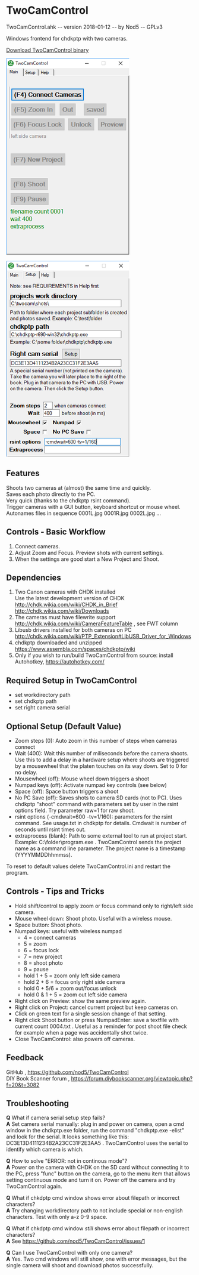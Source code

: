 # TwoCamControl

TwoCamControl.ahk -- version 2018-01-12 -- by Nod5 -- GPLv3

Windows frontend for chdkptp with two cameras.

[Download TwoCamControl binary](https://github.com/nod5/TwoCamControl/releases)


![Alt text](images/TwoCamControl1.PNG?raw=true)

![Alt text](images/TwoCamControl2.PNG?raw=true)

## Features
Shoots two cameras at (almost) the same time and quickly.  
Saves each photo directly to the PC.  
Very quick (thanks to the chdkptp rsint command).  
Trigger cameras with a GUI button, keyboard shortcut or mouse wheel.  
Autonames files in sequence 0001L.jpg 0001R.jpg 0002L.jpg ...  

## Controls - Basic Workflow
1. Connect cameras.  
2. Adjust Zoom and Focus. Preview shots with current settings.  
3. When the settings are good start a New Project and Shoot.  

## Dependencies
1. Two Canon cameras with CHDK installed  
Use the latest development version of CHDK  
http://chdk.wikia.com/wiki/CHDK_in_Brief  
http://chdk.wikia.com/wiki/Downloads  
2. The cameras must have filewrite support  
http://chdk.wikia.com/wiki/CameraFeatureTable , see FWT column  
3. Libusb drivers installed for both cameras on PC  
http://chdk.wikia.com/wiki/PTP_Extension#LibUSB_Driver_for_Windows  
4. chdkptp downloaded and unzipped  
https://www.assembla.com/spaces/chdkptp/wiki  
5. Only if you wish to run/build TwoCamControl from source: install Autohotkey,  https://autohotkey.com/  

## Required Setup in TwoCamControl
- set workdirectory path
- set chdkptp path
- set right camera serial

## Optional Setup (Default Value)
- Zoom steps (0): Auto zoom in this number of steps when cameras connect
- Wait (400): Wait this number of miliseconds before the camera shoots. Use this to add a delay in a hardware setup where shoots are triggered by a mousewheel that the platen touches on its way down. Set to 0 for no delay.
- Mousewheel (off): Mouse wheel down triggers a shoot
- Numpad keys (off): Activate numpad key controls (see below)
- Space (off): Space button triggers a shoot
- No PC Save (off): Saves shots to camera SD cards (not to PC). Uses chdkptp "shoot" command with parameters set by user in the rsint options field. Try parameter raw=1 for raw shoot.
- rsint options (-cmdwait=600 -tv=1/160): parameters for the rsint command. See usage.txt in chdkptp for details. Cmdwait is number of seconds until rsint times out.
- extraprocess (blank): Path to some external tool to run at project start. Example: C:\folder\program.exe . TwoCamControl sends the project name as a command line parameter. The project name is a timestamp (YYYYMMDDhhmmss).

To reset to default values delete TwoCamControl.ini and restart the program.

## Controls - Tips and Tricks
- Hold shift/control to apply zoom or focus command only to right/left side camera.
- Mouse wheel down: Shoot photo. Useful with a wireless mouse.
- Space button: Shoot photo.
- Numpad keys: useful with wireless numpad
  - 4 = connect cameras
  - 5 = zoom
  - 6 = focus lock
  - 7 = new project
  - 8 = shoot photo
  - 9 = pause
  - hold 1 + 5 = zoom only left side camera
  - hold 2 + 6 = focus only right side camera
  - hold 0 + 5/6 = zoom out/focus unlock
  - hold 0 & 1 + 5 = zoom out left side camera
- Right click on Preview: show the same preview again.
- Right click on Project: cancel current project but keep cameras on.
- Click on green text for a single session change of that setting.
- Right click Shoot button or press NumpadEnter: save a textfile with current count 0004.txt . Useful as a reminder for post shoot file check for example when a page was accidentally shot twice.
- Close TwoCamControl: also powers off cameras.

## Feedback
GitHub , https://github.com/nod5/TwoCamControl  
DIY Book Scanner forum , https://forum.diybookscanner.org/viewtopic.php?f=20&t=3082

## Troubleshooting
**Q**  What if camera serial setup step fails?  
**A**  Set camera serial manually: plug in and power on camera, open a cmd window in the chdkptp.exe folder, run the command "chdkptp.exe -elist" and look for the serial. It looks something like this: DC3E13D4111234B2A23CC31F2E3AA5 . TwoCamControl uses the serial to identify which camera is which.

**Q**  How to solve "ERROR: not in continous mode"?  
**A**  Power on the camera with CHDK on the SD card without connecting it to the PC, press "func" button on the camera, go to the menu item that allows setting continuous mode and turn it on. Power off the camera and try TwoCamControl again.

**Q**  What if chkdptp cmd window shows error about filepath or incorrect characters?  
**A**  Try changing workdirectory path to not include special or non-english characters. Test with only a-z 0-9 space.

**Q**  What if chkdptp cmd window *still* shows error about filepath or incorrect characters?  
**A**  See https://github.com/nod5/TwoCamControl/issues/1

**Q**  Can I use TwoCamControl with only one camera?  
**A**  Yes. Two cmd windows will still show, one with error messages, but the single camera will shoot and download photos successfully.

